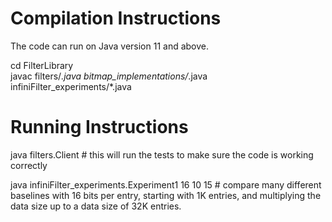 # Compilation Instructions

The code can run on Java version 11 and above.

cd FilterLibrary  
javac filters/*.java bitmap_implementations/*.java infiniFilter_experiments/*.java  

# Running Instructions

java filters.Client  # this will run the tests to make sure the code is working correctly  


java infiniFilter_experiments.Experiment1 16 10 15    # compare many different baselines with 16 bits per entry, starting with 1K entries, and multiplying the data size up to a data size of 32K entries. 



